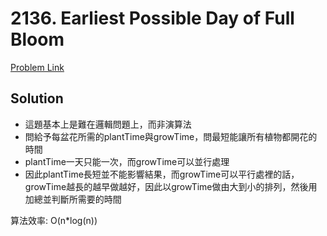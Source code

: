 # 2136. Earliest Possible Day of Full Bloom

[Problem Link](https://leetcode.com/problems/earliest-possible-day-of-full-bloom/)

## Solution

* 這題基本上是難在邏輯問題上，而非演算法
* 問給予每盆花所需的plantTime與growTime，問最短能讓所有植物都開花的時間
* plantTime一天只能一次，而growTime可以並行處理
* 因此plantTime長短並不能影響結果，而growTime可以平行處裡的話，growTime越長的越早做越好，因此以growTime做由大到小的排列，然後用加總並判斷所需要的時間

算法效率: O(n*log(n))<br>
